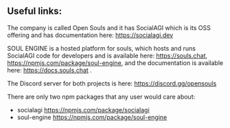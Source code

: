 ## Useful links:

The company is called Open Souls and it has SocialAGI which is its OSS offering and has documentation here: https://socialagi.dev

SOUL ENGINE is a hosted platform for souls, which hosts and runs SocialAGI code for developers and is available here: https://souls.chat, https://npmjs.com/package/soul-engine, and the documentation is available here: https://docs.souls.chat .

The Discord server for both projects is here: https://discord.gg/opensouls

There are only two npm packages that any user would care about:
* socialagi https://npmjs.com/package/socialagi
* soul-engine https://npmjs.com/package/soul-engine
